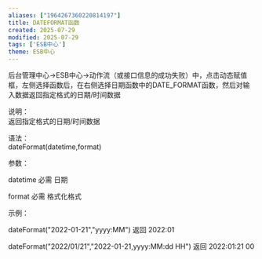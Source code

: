 ```yaml
---
aliases: ["1964267360220814197"]
title: DATEFORMAT函数
created: 2025-07-29
modified: 2025-07-29
tags: ['ESB中心']
theme: ESB中心
---
```


后台管理中心->ESB中心->动作流（或接口信息的成功失败）中，点击动态赋值框，左侧选择函数后，在右侧选择日期函数中的DATE\_FORMAT函数，然后对输入数据返回指定格式的日期/时间数据

说明：  
返回指定格式的日期/时间数据  

语法：  
dateFormat(datetime,format)  

参数：

datetime 必需 日期

format 必需 格式化格式

示例：

dateFormat("2022-01-21","yyyy:MM") 返回 2022:01

dateFormat("2022/01/21","2022-01-21,yyyy:MM:dd HH") 返回 2022:01:21 00